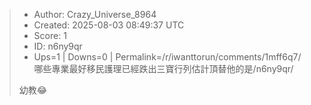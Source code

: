 > - Author: Crazy_Universe_8964
> - Created: 2025-08-03 08:49:37 UTC
> - Score: 1
> - ID: n6ny9qr
> - Ups=1 | Downs=0 | Permalink=/r/iwanttorun/comments/1mff6q7/哪些專業最好移民護理已經跌出三寶行列估計頂替他的是/n6ny9qr/
>
> 幼教😂
